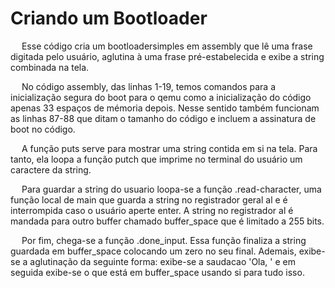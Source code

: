 # Criando um Bootloader

&emsp; Esse código cria um bootloadersimples em assembly que lê uma frase digitada pelo usuário, aglutina à uma frase pré-estabelecida e exibe a string combinada na tela.

&emsp; No código assembly, das linhas 1-19, temos comandos para a inicialização segura do boot para o qemu como a inicialização do código apenas 33 espaços de mémoria depois. Nesse sentido também funcionam as linhas 87-88 que ditam o tamanho do código e incluem a assinatura de boot no código.

&emsp; A função puts serve para mostrar uma string contida em si na tela. Para tanto, ela loopa a função putch que imprime no terminal do usuário um caractere da string.

&emsp; Para guardar a string do usuario loopa-se a função .read-character, uma função local de main que guarda a string no registrador geral al e é interrompida caso o usuário aperte enter. A string no registrador al é mandada para outro buffer chamado buffer_space que é limitado a 255 bits.

&emsp; Por fim, chega-se a função .done_input. Essa função finaliza a string guardada em buffer_space colocando um zero no seu final. Ademais, exibe-se a aglutinação da seguinte forma: exibe-se a saudacao 'Ola, ' e em seguida exibe-se o que está em buffer_space usando si para tudo isso.

